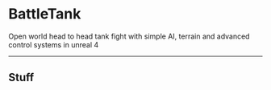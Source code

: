 # BattleTank
Open world head to head tank fight with simple AI, terrain and advanced control systems in unreal 4


***************************************************************
## Stuff
